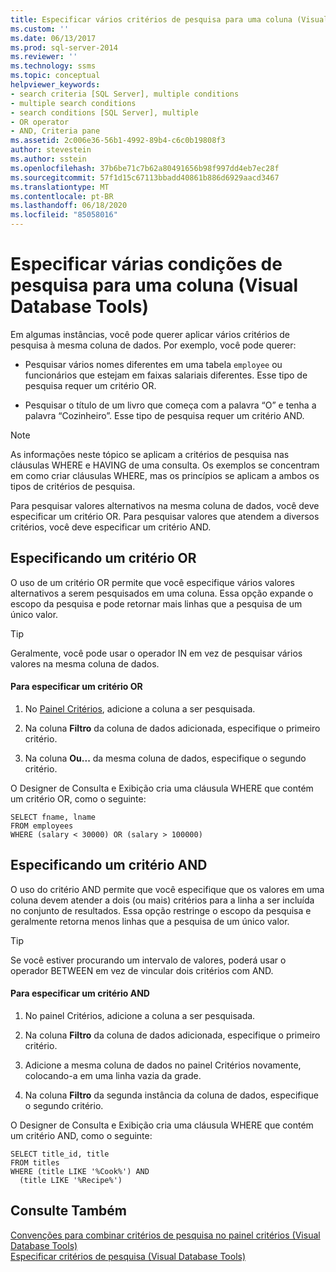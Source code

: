 ```yaml
---
title: Especificar vários critérios de pesquisa para uma coluna (Visual Database Tools) | Microsoft Docs
ms.custom: ''
ms.date: 06/13/2017
ms.prod: sql-server-2014
ms.reviewer: ''
ms.technology: ssms
ms.topic: conceptual
helpviewer_keywords:
- search criteria [SQL Server], multiple conditions
- multiple search conditions
- search conditions [SQL Server], multiple
- OR operator
- AND, Criteria pane
ms.assetid: 2c006e36-56b1-4992-89b4-c6c0b19808f3
author: stevestein
ms.author: sstein
ms.openlocfilehash: 37b6be71c7b62a80491656b98f997dd4eb7ec28f
ms.sourcegitcommit: 57f1d15c67113bbadd40861b886d6929aacd3467
ms.translationtype: MT
ms.contentlocale: pt-BR
ms.lasthandoff: 06/18/2020
ms.locfileid: "85058016"
---
```

# <a name="specify-multiple-search-conditions-for-one-column-visual-database-tools"></a>Especificar várias condições de pesquisa para uma coluna (Visual Database Tools)
  Em algumas instâncias, você pode querer aplicar vários critérios de pesquisa à mesma coluna de dados. Por exemplo, você pode querer:  
  
-   Pesquisar vários nomes diferentes em uma tabela `employee` ou funcionários que estejam em faixas salariais diferentes. Esse tipo de pesquisa requer um critério OR.  
  
-   Pesquisar o título de um livro que começa com a palavra “O” e tenha a palavra “Cozinheiro”. Esse tipo de pesquisa requer um critério AND.  
  
> [!NOTE]  
>  As informações neste tópico se aplicam a critérios de pesquisa nas cláusulas WHERE e HAVING de uma consulta. Os exemplos se concentram em como criar cláusulas WHERE, mas os princípios se aplicam a ambos os tipos de critérios de pesquisa.  
  
 Para pesquisar valores alternativos na mesma coluna de dados, você deve especificar um critério OR. Para pesquisar valores que atendem a diversos critérios, você deve especificar um critério AND.  
  
## <a name="specifying-an-or-condition"></a>Especificando um critério OR  
 O uso de um critério OR permite que você especifique vários valores alternativos a serem pesquisados em uma coluna. Essa opção expande o escopo da pesquisa e pode retornar mais linhas que a pesquisa de um único valor.  
  
> [!TIP]  
>  Geralmente, você pode usar o operador IN em vez de pesquisar vários valores na mesma coluna de dados.  
  
#### <a name="to-specify-an-or-condition"></a>Para especificar um critério OR  
  
1.  No [Painel Critérios](visual-database-tools.md), adicione a coluna a ser pesquisada.  
  
2.  Na coluna **Filtro** da coluna de dados adicionada, especifique o primeiro critério.  
  
3.  Na coluna **Ou...** da mesma coluna de dados, especifique o segundo critério.  
  
 O Designer de Consulta e Exibição cria uma cláusula WHERE que contém um critério OR, como o seguinte:  
  
```  
SELECT fname, lname  
FROM employees  
WHERE (salary < 30000) OR (salary > 100000)  
```  
  
## <a name="specifying-an-and-condition"></a>Especificando um critério AND  
 O uso do critério AND permite que você especifique que os valores em uma coluna devem atender a dois (ou mais) critérios para a linha a ser incluída no conjunto de resultados. Essa opção restringe o escopo da pesquisa e geralmente retorna menos linhas que a pesquisa de um único valor.  
  
> [!TIP]  
>  Se você estiver procurando um intervalo de valores, poderá usar o operador BETWEEN em vez de vincular dois critérios com AND.  
  
#### <a name="to-specify-an-and-condition"></a>Para especificar um critério AND  
  
1.  No painel Critérios, adicione a coluna a ser pesquisada.  
  
2.  Na coluna **Filtro** da coluna de dados adicionada, especifique o primeiro critério.  
  
3.  Adicione a mesma coluna de dados no painel Critérios novamente, colocando-a em uma linha vazia da grade.  
  
4.  Na coluna **Filtro** da segunda instância da coluna de dados, especifique o segundo critério.  
  
 O Designer de Consulta e Exibição cria uma cláusula WHERE que contém um critério AND, como o seguinte:  
  
```  
SELECT title_id, title  
FROM titles  
WHERE (title LIKE '%Cook%') AND   
  (title LIKE '%Recipe%')  
```  
  
## <a name="see-also"></a>Consulte Também  
 [Convenções para combinar critérios de pesquisa no painel critérios &#40;Visual Database Tools&#41;](conventions-combine-search-conditions-in-criteria-pane-visual-db-tools.md)   
 [Especificar critérios de pesquisa &#40;Visual Database Tools&#41;](specify-search-criteria-visual-database-tools.md)  
  
  

